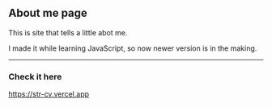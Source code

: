 ## About me page

This is site that tells a little abot me.

I made it while learning JavaScript, so now newer version is in the making.

---

### Check it here

https://str-cv.vercel.app 
